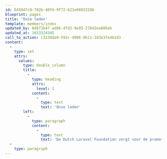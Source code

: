 ```yaml
---
id: 645047c0-702b-40fd-9f72-621e0803318b
blueprint: pages
title: 'Onze leden'
template: members/index
updated_by: 8d873b47-ad86-4fd3-9e95-27842ea80beb
updated_at: 1653324345
call_to_action: c3238da9-592c-4906-9b11-183e37e4b2d3
content:
  -
    type: set
    attrs:
      values:
        type: double_column
        title:
          -
            type: heading
            attrs:
              level: 1
            content:
              -
                type: text
                text: 'Onze leden'
        left:
          -
            type: paragraph
            content:
              -
                type: text
                text: 'De Dutch Laravel Foundation zorgt voor de promotie van Laravel en stimuleert kennisuitwisseling tussen Laravel developers in Nederland. Opdrachtgevers van webapplicaties kunnen via de stichting geschikte Laravel developers vinden.'
  -
    type: paragraph
---
```

